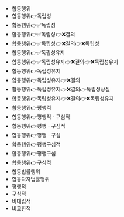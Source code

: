 - 합동행위
- 합동행위👉독립성
- 합동행위👉✅독립성
- 합동행위👉✅독립성👉❌결의
- 합동행위👉✅독립성👉❌결의👉❌독립성
- 합동행위👉✅독립성유지
- 합동행위👉✅독립성유지👉❌결의👉❌독립성유지
- 합동행위👉독립성유지
- 합동행위👉독립성유지👉❌결의
- 합동행위👉독립성유지👉❌결의👉독립성상실
- 합동행위👉독립성유지👉❌결의👉❌독립성유지
- 합동행위👉평행적
- 합동행위👉평행적ㆍ구심적
- 합동행위👉평행ㆍ구심적
- 합동행위👉평행ㆍ구심
- 합동행위👉평행구심적
- 합동행위👉평행구심
- 합동행위👉구심적
- 합동법률행위
- 합동다자법률행위
- 평행적
- 구심적
- 비대립적
- 비교환적